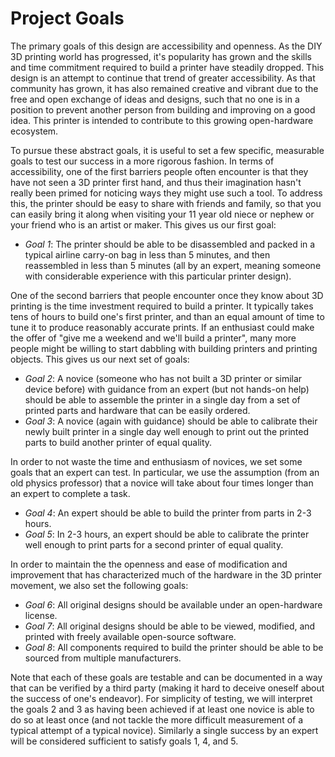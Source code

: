 # Project Goals

The primary goals of this design are accessibility and openness.  As the DIY 3D
printing world has progressed, it's popularity has grown and the skills and
time commitment required to build a printer have steadily dropped.  This design
is an attempt to continue that trend of greater accessibility.  As that
community has grown, it has also remained creative and vibrant due to the free
and open exchange of ideas and designs, such that no one is in a position to
prevent another person from building and improving on a good idea.  This
printer is intended to contribute to this growing open-hardware ecosystem.

To pursue these abstract goals, it is useful to set a few specific, measurable
goals to test our success in a more rigorous fashion.  In terms of
accessibility, one of the first barriers people often encounter is that they
have not seen a 3D printer first hand, and thus their imagination hasn't really
been primed for noticing ways they might use such a tool.  To address this, the
printer should be easy to share with friends and family, so that you can easily
bring it along when visiting your 11 year old niece or nephew or your friend
who is an artist or maker.  This gives us our first goal:

  - *Goal 1*: The printer should be able to be disassembled and packed in a
    typical airline carry-on bag in less than 5 minutes, and then reassembled in
    less than 5 minutes (all by an expert, meaning someone with considerable
    experience with this particular printer design).

One of the second barriers that people encounter once they know about 3D printing
is the time investment required to build a printer.  It typically takes tens of
hours to build one's first printer, and than an equal amount of time to tune it
to produce reasonably accurate prints.  If an enthusiast could make the offer
of "give me a weekend and we'll build a printer", many more people might be
willing to start dabbling with building printers and printing objects.  This
gives us our next set of goals:

  - *Goal 2*: A novice (someone who has not built a 3D printer or similar device
    before) with guidance from an expert (but not hands-on help) should be able
    to assemble the printer in a single day from a set of printed parts and
    hardware that can be easily ordered.
  - *Goal 3*: A novice (again with guidance) should be able to calibrate their
    newly built printer in a single day well enough to print out the printed
    parts to build another printer of equal quality.

In order to not waste the time and enthusiasm of novices, we set some goals
that an expert can test.  In particular, we use the assumption (from an old
physics professor) that a novice will take about four times longer than an
expert to complete a task.

  - *Goal 4*: An expert should be able to build the printer from parts in 2-3
    hours.
  - *Goal 5*: In 2-3 hours, an expert should be able to calibrate the printer
    well enough to print parts for a second printer of equal quality.

In order to maintain the the openness and ease of modification and improvement
that has characterized much of the hardware in the 3D printer movement, we also
set the following goals:

  - *Goal 6*: All original designs should be available under an open-hardware
    license.
  - *Goal 7*: All original designs should be able to be viewed, modified, and
    printed with freely available open-source software.
  - *Goal 8*: All components required to build the printer should be able to be
    sourced from multiple manufacturers.

Note that each of these goals are testable and can be documented in a way that
can be verified by a third party (making it hard to deceive oneself about the
success of one's endeavor).  For simplicity of testing, we will interpret the
goals 2 and 3 as having been achieved if at least one novice is able to do so
at least once (and not tackle the more difficult measurement of a typical
attempt of a typical novice).  Similarly a single success by an expert will be
considered sufficient to satisfy goals 1, 4, and 5.
